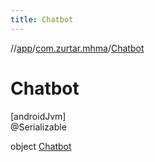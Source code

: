 ```yaml
---
title: Chatbot
---
```

//[app](../../../index.html)/[com.zurtar.mhma](../index.html)/[Chatbot](index.html)



# Chatbot



[androidJvm]\
@Serializable



object [Chatbot](index.html)

